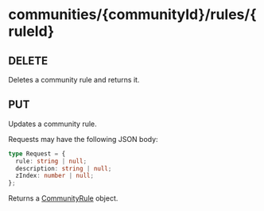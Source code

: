 # communities/{communityId}/rules/\{ruleId}

## DELETE

Deletes a community rule and returns it.

## PUT

Updates a community rule.

Requests may have the following JSON body:

```ts
type Request = {
  rule: string | null;
  description: string | null;
  zIndex: number | null;
};
```

Returns a [CommunityRule](/types#communityrule) object.

